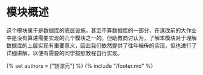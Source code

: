 # 模块概述

这个模块属于是数据库的底层设施，甚至不算数据库的一部分，在课改前的大作业中是没有算进需要实现的几个模块之一的。但助教商讨认为，了解本模块对于理解数据库的上层实现有重要意义，因此我们依然提供了往年~~祖传~~的实现，但也进行了详细讲解，以便有需要的同学按照教程自行实现。

{% set authors = ["饶淙元"] %}
{% include "/footer.md" %}

